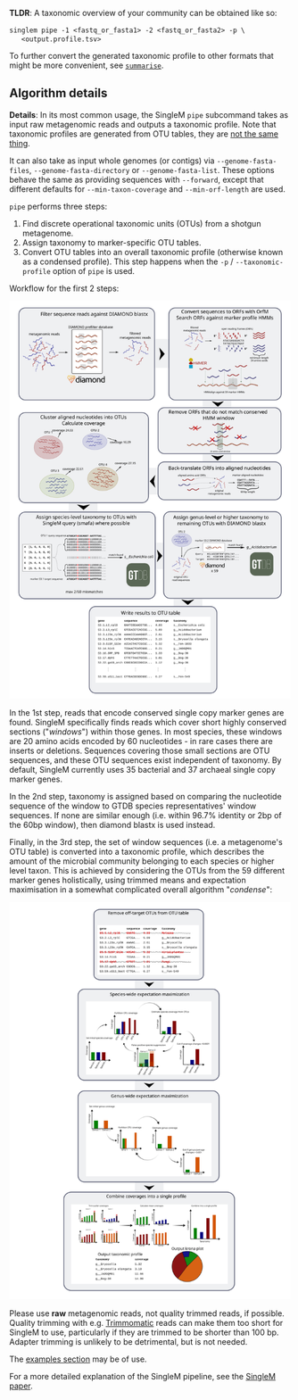 **TLDR**: A taxonomic overview of your community can be obtained like so:
```
singlem pipe -1 <fastq_or_fasta1> -2 <fastq_or_fasta2> -p \
   <output.profile.tsv>
```
To further convert the generated taxonomic profile to other formats that might be more convenient, see [`summarise`](/tools/summarise).

## Algorithm details

**Details**: In its most common usage, the SingleM `pipe` subcommand takes as input raw metagenomic reads and outputs a taxonomic profile. Note that taxonomic profiles are generated from OTU tables, they are [not the same thing](/Glossary).

It can also take as input whole genomes (or contigs) via `--genome-fasta-files`, `--genome-fasta-directory` or `--genome-fasta-list`. These options behave the same as providing sequences with `--forward`, except that different defaults for `--min-taxon-coverage` and `--min-orf-length` are used.

`pipe` performs three steps:

1. Find discrete operational taxonomic units (OTUs) from a shotgun metagenome.
2. Assign taxonomy to marker-specific OTU tables.
3. Convert OTU tables into an overall taxonomic profile (otherwise known as a condensed profile). This step happens when the `-p` / `--taxonomic-profile` option of `pipe` is used.

Workflow for the first 2 steps:

![steps 1 and 2](/singlem_pipe_v2.svg)

In the 1st step, reads that encode conserved single copy marker genes are found. SingleM specifically finds reads which cover short highly conserved sections ("*windows*") within those genes. In most species, these windows are 20 amino acids encoded by 60 nucleotides - in rare cases there are inserts or deletions. Sequences covering those small sections are OTU sequences, and these OTU sequences exist independent of taxonomy. By default, SingleM currently uses 35 bacterial and 37 archaeal single copy marker genes.

In the 2nd step, taxonomy is assigned based on comparing the nucleotide sequence of the window to GTDB species representatives' window sequences. If none are similar enough (i.e. within 96.7% identity or 2bp of the 60bp window), then diamond blastx is used instead.

Finally, in the 3rd step, the set of window sequences (i.e. a metagenome's OTU table) is converted into a taxonomic profile, which describes the amount of the microbial community belonging to each species or higher level taxon. This is achieved by considering the OTUs from the 59 different marker genes holistically, using trimmed means and expectation maximisation in a somewhat complicated overall algorithm "*condense*":

![step 3](/singlem_condense_v2.svg)

Please use **raw** metagenomic reads, not quality trimmed reads, if possible. Quality trimming with e.g. [Trimmomatic](https://doi.org/10.1093/bioinformatics/btu170) reads can make them too short for SingleM to use, particularly if they are trimmed to be shorter than 100 bp. Adapter trimming is unlikely to be detrimental, but is not needed.

The [examples section](/tools/pipe#examples) may be of use.

For a more detailed explanation of the SingleM pipeline, see the [SingleM paper](https://doi.org/10.1101/2024.01.30.578060).

